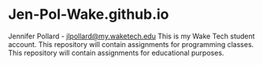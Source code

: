 # Jen-Pol-Wake.github.io
Jennifer Pollard - jlpollard@my.waketech.edu
This is my Wake Tech student account.
This repository will contain assignments for programming classes.
This repository will contain assignments for educational purposes. 
